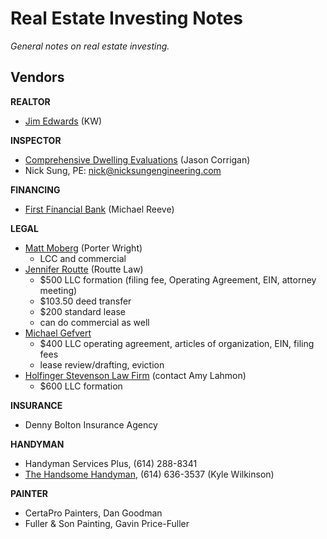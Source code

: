 # Real Estate Investing Notes
*General notes on real estate investing.*

## Vendors

**REALTOR**
- [Jim Edwards](https://www.kw.com/kw/agent/theedwardsteam) (KW)

**INSPECTOR**
- [Comprehensive Dwelling Evaluations](http://cdehomeinspection.com/) (Jason Corrigan)
- Nick Sung, PE: nick@nicksungengineering.com 

**FINANCING**
- [First Financial Bank](https://www.bankatfirst.com/content/first-financial-bank/home/personal/mortgage-loan/loanofficer/michael-reeve.html) (Michael Reeve)

**LEGAL**
- [Matt Moberg](https://www.porterwright.com/matthew-e-moberg/) (Porter Wright)
  - LCC and commercial
- [Jennifer Routte](http://routtelaw.com/our-attorneys/attorney-jennifer-routte/) (Routte Law)
  - $500 LLC formation (filing fee, Operating Agreement, EIN, attorney meeting)
  - $103.50 deed transfer
  - $200 standard lease
  - can do commercial as well
- [Michael Gefvert](https://www.gefvertlaw.com/)
  - $400 LLC operating agreement, articles of organization, EIN, filing fees
  - lease review/drafting, eviction
- [Holfinger Stevenson Law Firm](https://www.holfingerlaw.com/) (contact Amy Lahmon)
  - $600 LLC formation

**INSURANCE**
- Denny Bolton Insurance Agency

**HANDYMAN**
- Handyman Services Plus, (614) 288-8341
- [The Handsome Handyman](https://www.handsome-handyman.com/), (614) 636-3537 (Kyle Wilkinson)

**PAINTER**
- CertaPro Painters, Dan Goodman
- Fuller & Son Painting, Gavin Price-Fuller 

